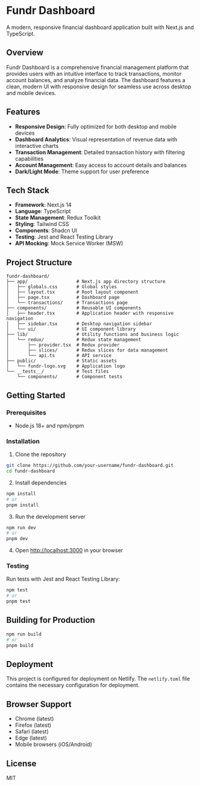 # Fundr Dashboard

A modern, responsive financial dashboard application built with Next.js and TypeScript.

## Overview

Fundr Dashboard is a comprehensive financial management platform that provides users with an intuitive interface to track transactions, monitor account balances, and analyze financial data. The dashboard features a clean, modern UI with responsive design for seamless use across desktop and mobile devices.

## Features

- **Responsive Design**: Fully optimized for both desktop and mobile devices
- **Dashboard Analytics**: Visual representation of revenue data with interactive charts
- **Transaction Management**: Detailed transaction history with filtering capabilities
- **Account Management**: Easy access to account details and balances
- **Dark/Light Mode**: Theme support for user preference

## Tech Stack

- **Framework**: Next.js 14
- **Language**: TypeScript
- **State Management**: Redux Toolkit
- **Styling**: Tailwind CSS
- **Components**: Shadcn UI
- **Testing**: Jest and React Testing Library
- **API Mocking**: Mock Service Worker (MSW)

## Project Structure

```
fundr-dashboard/
├── app/                  # Next.js app directory structure
│   ├── globals.css       # Global styles
│   ├── layout.tsx        # Root layout component
│   ├── page.tsx          # Dashboard page
│   └── transactions/     # Transactions page
├── components/           # Reusable UI components
│   ├── header.tsx        # Application header with responsive navigation
│   ├── sidebar.tsx       # Desktop navigation sidebar
│   └── ui/               # UI component library
├── lib/                  # Utility functions and business logic
│   └── redux/            # Redux state management
│       ├── provider.tsx  # Redux provider
│       ├── slices/       # Redux slices for data management
│       └── api.ts        # API service
├── public/               # Static assets
│   └── fundr-logo.svg    # Application logo
└── __tests__/            # Test files
    └── components/       # Component tests
```

## Getting Started

### Prerequisites

- Node.js 18+ and npm/pnpm

### Installation

1. Clone the repository
```bash
git clone https://github.com/your-username/fundr-dashboard.git
cd fundr-dashboard
```

2. Install dependencies
```bash
npm install
# or
pnpm install
```

3. Run the development server
```bash
npm run dev
# or
pnpm dev
```

4. Open [http://localhost:3000](http://localhost:3000) in your browser

### Testing

Run tests with Jest and React Testing Library:

```bash
npm test
# or
pnpm test
```

## Building for Production

```bash
npm run build
# or
pnpm build
```

## Deployment

This project is configured for deployment on Netlify. The `netlify.toml` file contains the necessary configuration for deployment.

## Browser Support

- Chrome (latest)
- Firefox (latest)
- Safari (latest)
- Edge (latest)
- Mobile browsers (iOS/Android)

## License

MIT
